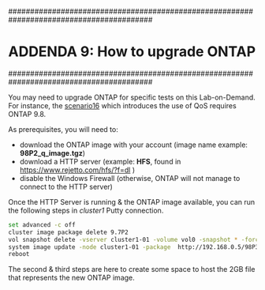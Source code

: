 #########################################################################################
# ADDENDA 9: How to upgrade ONTAP
#########################################################################################

You may need to upgrade ONTAP for specific tests on this Lab-on-Demand.  
For instance, the [scenario16](../../Scenarios/Scenario16) which introduces the use of QoS requires ONTAP 9.8.  

As prerequisites, you will need to:

- download the ONTAP image with your account (image name example: **98P2_q_image.tgz**)
- download a HTTP server (example: **HFS**, found in https://www.rejetto.com/hfs/?f=dl )
- disable the Windows Firewall (otherwise, ONTAP will not manage to connect to the HTTP server)

Once the HTTP Server is running & the ONTAP image available, you can run the following steps in _cluster1_ Putty connection.

```bash
set advanced -c off
cluster image package delete 9.7P2
vol snapshot delete -vserver cluster1-01 -volume vol0 -snapshot * -force
system image update -node cluster1-01 -package  http://192.168.0.5/98P3_q_image.tgz -replace-package true -setdefault true
reboot
```

The second & third steps are here to create some space to host the 2GB file that represents the new ONTAP image.
